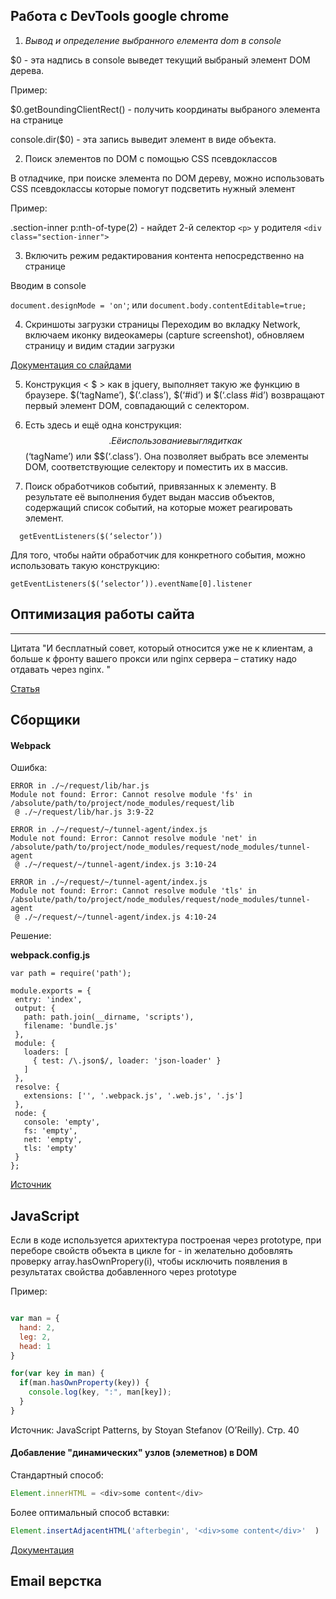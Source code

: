 ## Работа с DevTools google chrome

1. *Вывод и определение выбранного елемента dom в console*

  $0 - эта надпись в console выведет текущий выбраный элемент DOM дерева.

  Пример:

  $0.getBoundingClientRect() - получить координаты выбраного элемента на странице

  console.dir($0) - эта запись выведит элемент в виде объекта.

2. Поиск элементов по DOM с помощью CSS псевдоклассов

  В отладчике, при поиске элемента по DOM дереву, можно использовать CSS псевдоклассы которые помогут подсветить нужный элемент

  Пример:

  .section-inner p:nth-of-type(2) - найдет 2-й селектор `<p>`  у родителя `<div class="section-inner">`

3. Включить режим редактирования контента непосредственно на странице

  Вводим в console

  `document.designMode = 'on'`; или `document.body.contentEditable=true;`
  
4. Скриншоты загрузки страницы
 Переходим во вкладку Network, включаем иконку видеокамеры (capture screenshot), обновляем страницу и видим стадии загрузки 
 
 [Документация со слайдами](https://developers.google.com/web/tools/chrome-devtools/network-performance/resource-loading#filmstrip)
 
5. Конструкция < $ > как в jquery, выполняет такую же функцию в браузере. $(‘tagName’), $(‘.class’), $(‘#id’) и $(‘.class #id’) возвращают первый элемент DOM, совпадающий с селектором.

6. Есть здесь и ещё одна конструкция: $$. Её использование выглядит как $$(‘tagName’) или $$(‘.class’). Она позволяет выбрать все элементы DOM, соответствующие селектору и поместить их в массив.

7. Поиск обработчиков событий, привязанных к элементу. В результате её выполнения будет выдан массив объектов, содержащий список событий, на которые может реагировать элемент.

```
  getEventListeners($(‘selector’))
```
Для того, чтобы найти обработчик для конкретного события, можно использовать такую конструкцию:
```
getEventListeners($(‘selector’)).eventName[0].listener
```
## Оптимизация работы сайта
<hr>

Цитата "И бесплатный совет, который относится уже не к клиентам, а больше к фронту вашего прокси или nginx сервера – статику надо отдавать через nginx. "

[Статья](https://habrahabr.ru/company/oleg-bunin/blog/311464/)

## Сборщики

#### Webpack

Ошибка: 

```
ERROR in ./~/request/lib/har.js
Module not found: Error: Cannot resolve module 'fs' in /absolute/path/to/project/node_modules/request/lib
 @ ./~/request/lib/har.js 3:9-22

ERROR in ./~/request/~/tunnel-agent/index.js
Module not found: Error: Cannot resolve module 'net' in /absolute/path/to/project/node_modules/request/node_modules/tunnel-agent
 @ ./~/request/~/tunnel-agent/index.js 3:10-24

ERROR in ./~/request/~/tunnel-agent/index.js
Module not found: Error: Cannot resolve module 'tls' in /absolute/path/to/project/node_modules/request/node_modules/tunnel-agent
 @ ./~/request/~/tunnel-agent/index.js 4:10-24
 ```
 
 Решение:
 
 **webpack.config.js**
 
 ```
 var path = require('path');

module.exports = {
  entry: 'index',
  output: {
    path: path.join(__dirname, 'scripts'),
    filename: 'bundle.js'
  },
  module: {
    loaders: [
      { test: /\.json$/, loader: 'json-loader' }
    ]
  },
  resolve: {
    extensions: ['', '.webpack.js', '.web.js', '.js']
  },
  node: {
    console: 'empty',
    fs: 'empty',
    net: 'empty',
    tls: 'empty'
  }
};
```

[Источник](https://github.com/request/request/issues/1529)

## JavaScript
 
Если в коде используется арихтектура построеная через prototype, при переборе свойств объекта в цикле for - in желательно добовлять проверку array.hasOwnPropery(i), чтобы исключить появления в результатах свойства добавленного через prototype

Пример:

```js

var man = {
  hand: 2,
  leg: 2,
  head: 1
}

for(var key in man) {
  if(man.hasOwnProperty(key)) {
    console.log(key, ":", man[key]);
  }
}

```

Источник: JavaScript Patterns, by
Stoyan Stefanov (O’Reilly).
Стр. 40

#### Добавление "динамических" узлов (элеметнов) в DOM

Стандартный способ:
```js
Element.innerHTML = <div>some content</div>
```

Более оптимальный способ вставки:
```js
Element.insertAdjacentHTML('afterbegin', '<div>some content</div>'  )
```

[Документация](https://developer.mozilla.org/ru/docs/Web/API/Element/insertAdjacentHTML)

## Email верстка









